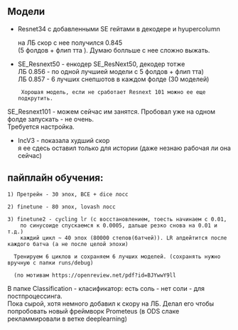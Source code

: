 ## Модели

  
  - Resnet34 c добавленными SE гейтами в декодере и hyupercolumn 
    
    на ЛБ скор с нее получился 0.845   
    (5 фолдов + флип тта ). Думаю болльше с нее сложно выжать.  
 
 - SE_Resnext50 - енкодер SE_ResNext50, декодер тотже  
        ЛБ 0.856 - по одной лучшией модели с 5 фолдов + флип тта)  
        ЛБ 0.857 - 6 лучших снепшотов в каждом фолде (30 моделей)  
        
        Хорошая модель, если не сработает Resnext 101 можно ее еще подкрутить.  
  
 SE_Resnext101 - можем сейчас им занятся. Пробовал уже на одном фолде запускать - не очень.   
 Требуется настройка.
 
 - IncV3 - показала худший скор   
    я ее сдесь оставил только для истории (даже незнаю рабочая ли она сейчас)  
    
    
## пайплайн обучения:
    1) Претрейн - 30 эпох, BCE + dice лосс
    
    2) finetune - 80 эпох, lovash лосс
    
    3) finetune2 - cycling lr (с восстановлением, тоесть начинаем с 0.01,  
        по синусоиде спускаемся к 0.0005, дальше резко снова на 0.01 и т.д.)  
        каждий цикл ~ 40 эпох (80000 степов(батчей)). LR апдейтится после каждого батча (а не после целой эпохи)  
      
      Тренируем 6 циклов и сохраняем 6 лучших моделей. (сохранять нужно вручную с папки runs/debug)  
      
      (по мотивам https://openreview.net/pdf?id=BJYwwY9ll 

В папке Classification - класификатор: есть соль - нет соли - для постпроцессинга.   
Пока сырой, хотя немного добавил к скору на ЛБ. Делал его чтобы попробовать новый фреймворк Prometeus 
(в ODS слаке рекламмировали  в ветке deeplearning)

      
      
      
      
    

